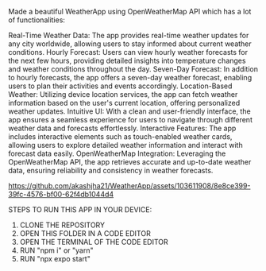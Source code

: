 Made a beautiful WeatherApp using OpenWeatherMap API which has a lot of functionalities:

Real-Time Weather Data: The app provides real-time weather updates for any city worldwide, allowing users to stay informed about current weather conditions.
Hourly Forecast: Users can view hourly weather forecasts for the next few hours, providing detailed insights into temperature changes and weather conditions throughout the day.
Seven-Day Forecast: In addition to hourly forecasts, the app offers a seven-day weather forecast, enabling users to plan their activities and events accordingly.
Location-Based Weather: Utilizing device location services, the app can fetch weather information based on the user's current location, offering personalized weather updates.
Intuitive UI: With a clean and user-friendly interface, the app ensures a seamless experience for users to navigate through different weather data and forecasts effortlessly.
Interactive Features: The app includes interactive elements such as touch-enabled weather cards, allowing users to explore detailed weather information and interact with forecast data easily.
OpenWeatherMap Integration: Leveraging the OpenWeatherMap API, the app retrieves accurate and up-to-date weather data, ensuring reliability and consistency in weather forecasts.





https://github.com/akashjha21/WeatherApp/assets/103611908/8e8ce399-39fc-4576-bf00-62f4db1044d4


STEPS TO RUN THIS APP IN YOUR DEVICE:

1. CLONE THE REPOSITORY
2. OPEN THIS FOLDER IN A CODE EDITOR
3. OPEN THE TERMINAL OF THE CODE EDITOR
4. RUN "npm i" or "yarn"
5. RUN "npx expo start"
